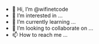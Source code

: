 - 👋 Hi, I’m @wifinetcode
- 👀 I’m interested in ...
- 🌱 I’m currently learning ...
- 💞️ I’m looking to collaborate on ...
- 📫 How to reach me ...

<!---
wifinetcode/wifinetcode is a ✨ special ✨ repository because its `README.md` (this file) appears on your GitHub profile.
You can click the Preview link to take a look at your changes.
--->
